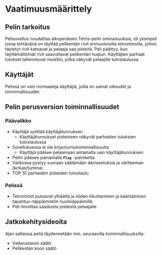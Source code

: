 # Vaatimuusmäärittely
## Pelin tarkoitus
Pelisovellus noudattaa alkuperäisen Tetris-pelin ominaisuuksia, eli yksinpeli jossa tehtävänä on täyttää pelikentän rivit erimuotoisilla tetrominoilla, jolloin täytetyt rivit katoavat ja pelaaja saa pisteitä. Peli päättyy, kun täyttämättömät rivit saavuttavat pelikentän huipun. Käyttäjien parhaat tulokset tallenntuvat muistiin, jotka näkyvät pelaajille tulostaulussa.

## Käyttäjät
Pelissä on vain normaaleja käyttäjiä, joilla on samat oikeudet ja toiminnallisuudet.

## Pelin perusversion toiminnallisuudet

### Päävalikko
- Käyttäjä syöttää käyttäjätunnuksen
    - Käyttäjätunnukset pisteineen näkyvät parhaiden tuloksien tulostaulussa
- Sovelluksessa ei ole kirjautumistoiminnallisuutta
    - Käyttäjä pääsee pelaamaan antamalla vain käyttäjätunnuksen
- Peliin pääsee painamalla **`Play`** -painiketta
- Valikossa pystyy suoraan säätämään ääniasetuksia ja väriteeman (kirkas/tumma)
- TOP 10 parhaiden pisteiden tulostaulu

### Pelissä
- Tetrominot putoavat ylhäältä ja niiden liikuttaminen ja kääntäminen tapahtuu näppäimistön nuolinäppäimillä
- Peli ilmoittaa saaduista pisteistä pelaajalle

## Jatkokehitysideoita
Ajan salliessa peliä täydennetään mm. seuraavilla toiminnallisuuksilla:

- Vaikeustason säätö
- Pelikentän koon säätö



